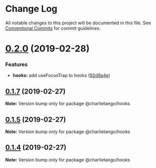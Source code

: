 # Change Log

All notable changes to this project will be documented in this file.
See [Conventional Commits](https://conventionalcommits.org) for commit guidelines.

# [0.2.0](https://github.com/charlie-tango/hooks/compare/@charlietango/hooks@0.1.7...@charlietango/hooks@0.2.0) (2019-02-28)

### Features

- **hooks:** add useFocusTrap to hooks ([92d9a4e](https://github.com/charlie-tango/hooks/commit/92d9a4e))

## [0.1.7](https://github.com/charlie-tango/hooks/compare/@charlietango/hooks@0.1.5...@charlietango/hooks@0.1.7) (2019-02-27)

**Note:** Version bump only for package @charlietango/hooks

## [0.1.5](https://github.com/charlie-tango/hooks/compare/@charlietango/hooks@0.1.4...@charlietango/hooks@0.1.5) (2019-02-27)

**Note:** Version bump only for package @charlietango/hooks

## [0.1.4](https://github.com/charlie-tango/hooks/compare/@charlietango/hooks@0.1.3...@charlietango/hooks@0.1.4) (2019-02-27)

**Note:** Version bump only for package @charlietango/hooks
